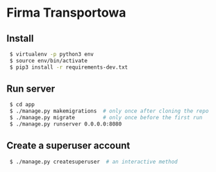 # Firma Transportowa

## Install
```sh
 $ virtualenv -p python3 env
 $ source env/bin/activate
 $ pip3 install -r requirements-dev.txt
```

## Run server
```sh
 $ cd app
 $ ./manage.py makemigrations  # only once after cloning the repo
 $ ./manage.py migrate         # only once before the first run
 $ ./manage.py runserver 0.0.0.0:8080
```

## Create a superuser account
```sh
 $ ./manage.py createsuperuser  # an interactive method
```
